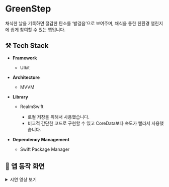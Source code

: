  # GreenStep

채식한 날을 기록하면 절감한 탄소를 ‘발걸음’으로 보여주며, 채식을 통한 친환경 챌린지에 쉽게 참여할 수 있는 앱입니다.
## ⚒️ Tech Stack

- **Framework**
  - UIkit
    
- **Architecture**
  - MVVM
  
- **Library**
  - RealmSwift

    * 로컬 저장을 위해서 사용했습니다.
    * 비교적 간단한 코드로 구현할 수 있고 CoreData보다 속도가 빨라서 사용했습니다.

- **Dependency Management**
  - Swift Package Manager

## 📱 앱 동작 화면
<details>
 <summary>
  시연 영상 보기
 </summary> <br/>
 
| 업로드 화면 | 이미지 화면 | 프로필 화면 |
|-------------|----------|-------------|
| ![Image](https://github.com/user-attachments/assets/30983a43-67e2-4a1b-ab00-1c5fc4d0fed0) | ![Image](https://github.com/user-attachments/assets/752df77e-0ca7-4007-b1ea-542a625fd886) | ![Image](https://github.com/user-attachments/assets/3b0a95fb-1e11-47fb-ab72-f1adf1c2c4c0) |

 
</details>
